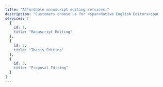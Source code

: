 ```yaml
---
title: "Affordable manuscript editing services."
description: "Customers choose us for <span>Native English Editors<span>"
services: [
  {
    id: 1,
    title: "Manuscript Editing"
  },
  {
    id: 2,
    title: "Thesis Editing"
  },
  {
    id: 3,
    title: "Proposal Editing"
  }
]
---
```


